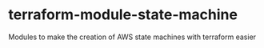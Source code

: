 # terraform-module-state-machine
Modules to make the creation of AWS state machines with terraform easier
